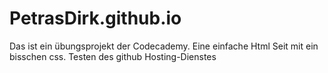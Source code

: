 # PetrasDirk.github.io
Das ist ein übungsprojekt der Codecademy.
Eine einfache Html Seit mit ein bisschen css.
Testen des github Hosting-Dienstes
